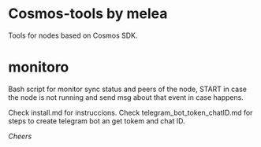 # Cosmos-tools by melea

Tools for nodes based on Cosmos SDK.

# monitoro

Bash script for monitor sync status and peers of the node, START in case the node is not running and send msg about that event in case happens. 

Check install.md for instruccions.
Check telegram_bot_token_chatID.md for steps to create telegram bot an get tokem and chat ID.

*Cheers*


